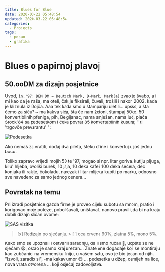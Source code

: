 ```yaml
---
title: Blues for Blue
date: 2020-03-22 05:48:54
updated: 2020-03-22 05:48:54
categories:
  - Projects
tags:
  - posao
  - grafika
---
```


# Blues o papirnoj plavoj
<!--more-->
## 50.ooDM za dizajn posjetnice

Uvod, `in.'97: DEM DM = Deutsch Mark, D-Mark, Mark(a)` zvao je švabo, a i mi kao da je naša, ma oteli, čak je fiksirali, čuvali, trošili i nakon 2002. kada je kliznula iz Dojča. Aaa tek kada smo u štampariju uletili... upsss, a šta ćemo za siću? ~ ma kakva sića, šta će nam žetoni, štampaj 50ke. 50 konvertibilnih pfeniga, pih, Belgijanac, nama smješan, nama lud, plaća Stock'84 sa pedesetkom i čeka povrat 35 konvertabilnih kusura; " ti 'trgovče prevarantu' ":

![Pedesetka](/fragments/images/50ff.jpg)

Ako nemaš za vratiti, dodaj dva pileta, šteku drine i konvertuj u još jednu bocu.

Toliko zapravo vrijedi mojih 50 te '97, mogao si npr. litar goriva, kutiju pljuga, kilu' hljeba, ovoliki burek, 10 jaja, 10 deka kafe i 100 deka šećera, dec konjaka ili rakije, čokoladu, narezak i litar mlijeka kupiti po marku, odnosno sve navedeno za samo jednog cenera...

## Povratak na temu

Pri izradi posjetnice gazda firme je proveo cijelu subotu sa mnom, pratio i korigovao moje poteze, poboljšavali, uništavali, nanovo pravili, da bi na kraju dobili dizajn sličan ovome:

![SAS vizitka](/fragments/images/sasvizitka.png)

> [x] Redizajn po sjećanju.
    > [ ] cca crvena 90%, zlatna 5%, mono 5%.

Kako smo se upoznali i ostvarili saradnju, da li smo ručali :stew:, uopšte se ne sjećam :tired_face:, ostao je samo kraj urezan... Znate one događaje koji se montiraju kao zubčanici na vremensku liniju, u vašem satu, ovo je bio jedan od njih. "Izvoli, zaradio si", -ma kakav umor :relieved: ... pedesetka u džep, osmijeh na lice, nova vrata otvorena ... koji osjećaj zadovoljstva.
